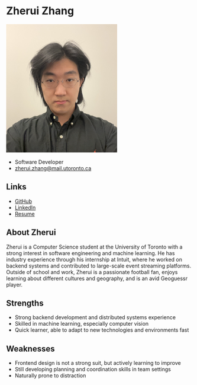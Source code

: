 # Zherui Zhang

<img src="./zherui_zhang.jpg" width="300">

- Software Developer
- zherui.zhang@mail.utoronto.ca

## Links

- [GitHub](https://github.com/zheruizz)
- [LinkedIn](https://www.linkedin.com/in/zheruizz/)
- [Resume](https://drive.google.com/file/d/1qlJ_-UsXiqPT4Awq9tFCYZg4vAoU7Dyp/view?usp=sharing)

## About Zherui

Zherui is a Computer Science student at the University of Toronto with a strong interest in software engineering and machine learning. He has industry experience through his internship at Intuit, where he worked on backend systems and contributed to large-scale event streaming platforms. Outside of school and work, Zherui is a passionate football fan, enjoys learning about different cultures and geography, and is an avid Geoguessr player.

## Strengths

- Strong backend development and distributed systems experience
- Skilled in machine learning, especially computer vision
- Quick learner, able to adapt to new technologies and environments fast

## Weaknesses

- Frontend design is not a strong suit, but actively learning to improve
- Still developing planning and coordination skills in team settings
- Naturally prone to distraction
